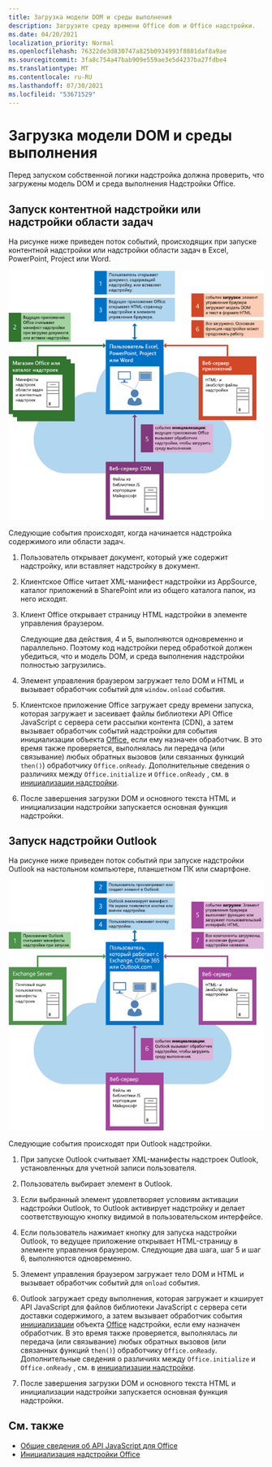 ```yaml
---
title: Загрузка модели DOM и среды выполнения
description: Загрузите среду времени Office dom и Office надстройки.
ms.date: 04/20/2021
localization_priority: Normal
ms.openlocfilehash: 76322de3d830747a825b0934993f8801daf8a9ae
ms.sourcegitcommit: 3fa8c754a47bab909e559ae3e5d4237ba27fdbe4
ms.translationtype: MT
ms.contentlocale: ru-RU
ms.lasthandoff: 07/30/2021
ms.locfileid: "53671529"
---
```

# <a name="loading-the-dom-and-runtime-environment"></a>Загрузка модели DOM и среды выполнения

Перед запуском собственной логики надстройка должна проверить, что загружены модель DOM и среда выполнения Надстройки Office.

## <a name="startup-of-a-content-or-task-pane-add-in"></a>Запуск контентной надстройки или надстройки области задач

На рисунке ниже приведен поток событий, происходящих при запуске контентной надстройки или надстройки области задач в Excel, PowerPoint, Project или Word.

![Flow событий при запуске надстройки содержимого или области задач.](../images/office15-app-sdk-loading-dom-agave-runtime.png)

Следующие события происходят, когда начинается надстройка содержимого или области задач.

1. Пользователь открывает документ, который уже содержит надстройку, или вставляет надстройку в документ.

2. Клиентское Office читает XML-манифест надстройки из AppSource, каталог приложений в SharePoint или из общего каталога папок, из него исходят.

3. Клиент Office открывает страницу HTML надстройки в элементе управления браузером.

    Следующие два действия, 4 и 5, выполняются одновременно и параллельно. Поэтому код надстройки перед обработкой должен убедиться, что и модель DOM, и среда выполнения надстройки полностью загрузились.

4. Элемент управления браузером загружает тело DOM и HTML и вызывает обработчик событий для `window.onload` события.

5. Клиентское приложение Office загружает среду времени запуска, которая загружает и засеивает файлы библиотеки API Office JavaScript с сервера сети рассылки контента (CDN), а [](/javascript/api/office#Office_initialize_reason_) затем вызывает обработчик событий надстройки для события инициализации объекта [Office,](/javascript/api/office) если ему назначен обработчик. В это время также проверяется, выполнялась ли передача (или связывание) любых обратных вызовов (или связанных функций `then()`) обработчику `Office.onReady`. Дополнительные сведения о различиях между `Office.initialize` и `Office.onReady` , см. в [инициализации надстройки](initialize-add-in.md).

6. После завершения загрузки DOM и основного текста HTML и инициализации надстройки запускается основная функция надстройки.


## <a name="startup-of-an-outlook-add-in"></a>Запуск надстройки Outlook

На рисунке ниже приведен поток событий при запуске надстройки Outlook на настольном компьютере, планшетном ПК или смартфоне.

![Flow событий при Outlook надстройки.](../images/outlook15-loading-dom-agave-runtime.png)

Следующие события происходят при Outlook надстройки.

1. При запуске Outlook считывает XML-манифесты надстроек Outlook, установленных для учетной записи пользователя.

2. Пользователь выбирает элемент в Outlook.

3. Если выбранный элемент удовлетворяет условиям активации надстройки Outlook, то Outlook активирует надстройку и делает соответствующую кнопку видимой в пользовательском интерфейсе.

4. Если пользователь нажимает кнопку для запуска надстройки Outlook, то ведущее приложение открывает HTML-страницу в элементе управления браузером. Следующие два шага, шаг 5 и шаг 6, выполняются одновременно.

5. Элемент управления браузером загружает тело DOM и HTML и вызывает обработчик событий для `onload` события.

6. Outlook загружает среду выполнения, которая загружает и кэширует API JavaScript для файлов библиотеки JavaScript с сервера сети доставки содержимого, а затем вызывает обработчик события [инициализации](/javascript/api/office#Office_initialize_reason_) объекта [Office](/javascript/api/office) надстройки, если ему назначен обработчик. В это время также проверяется, выполнялась ли передача (или связывание) любых обратных вызовов (или связанных функций `then()`) обработчику `Office.onReady`. Дополнительные сведения о различиях между `Office.initialize` и `Office.onReady` , см. в [инициализации надстройки](initialize-add-in.md).

7. После завершения загрузки DOM и основного текста HTML и инициализации надстройки запускается основная функция надстройки.

## <a name="see-also"></a>См. также

- [Общие сведения об API JavaScript для Office](understanding-the-javascript-api-for-office.md)
- [Инициализация надстройки Office](initialize-add-in.md)
